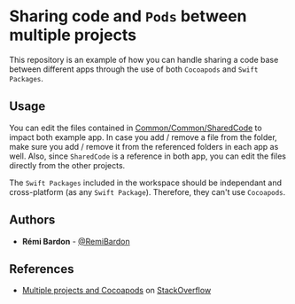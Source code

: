 # Sharing code and `Pods` between multiple projects

This repository is an example of how you can handle sharing a code base between different apps through the use of both `Cocoapods` and `Swift Packages`.

## Usage

You can edit the files contained in [Common/Common/SharedCode](Common/Common/SharedCode) to impact both example app. In case you add / remove a file from the folder, make sure you add / remove it from the referenced folders in each app as well. Also, since `SharedCode` is a reference in both app, you can edit the files directly from the other projects.

The `Swift Packages` included in the workspace should be independant and cross-platform (as any `Swift Package`). Therefore, they can't use `Cocoapods`.

## Authors

* **Rémi Bardon** - [@RemiBardon](https://github.com/RemiBardon)

## References

* [Multiple projects and Cocoapods](https://stackoverflow.com/questions/18754449/multiple-projects-and-cocoapods) on [StackOverflow](https://stackoverflow.com)

